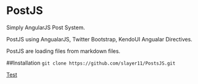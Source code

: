 # PostJS
Simply AngularJS Post System.

PostJS using AngualarJS, Twitter Bootstrap, KendoUI Angualar Directives. 

PostJS are loading files from markdown files.

##Installation
`git clone https://github.com/slayer11/PostsJS.git`

<a href="http://google.bg">Test</a>
